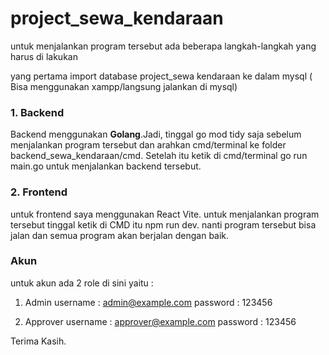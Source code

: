 # project_sewa_kendaraan

untuk menjalankan program tersebut ada beberapa langkah-langkah yang harus di lakukan

yang pertama import database project_sewa kendaraan ke dalam mysql ( Bisa menggunakan xampp/langsung jalankan di mysql)

### 1. Backend
Backend menggunakan **Golang**.Jadi, 
tinggal go mod tidy saja sebelum menjalankan program tersebut dan arahkan cmd/terminal ke folder backend_sewa_kendaraan/cmd.
Setelah itu ketik di cmd/terminal go run main.go untuk menjalankan backend tersebut.

### 2. Frontend
untuk frontend saya menggunakan React Vite. untuk menjalankan program tersebut tinggal ketik di CMD itu npm run dev. 
nanti program tersebut bisa jalan dan semua program akan berjalan dengan baik.

### Akun

untuk akun ada 2 role di sini yaitu :
1. Admin 
username : admin@example.com
password : 123456

2. Approver
username : approver@example.com
password : 123456 


Terima Kasih.
